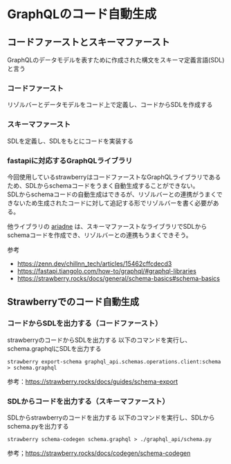 # GraphQLのコード自動生成
## コードファーストとスキーマファースト  
GraphQLのデータモデルを表すために作成された構文をスキーマ定義言語(SDL)と言う

### コードファースト
リゾルバーとデータモデルをコード上で定義し、コードからSDLを作成する

### スキーマファースト
SDLを定義し、SDLをもとにコードを実装する

### fastapiに対応するGraphQLライブラリ
今回使用しているstrawberryはコードファーストなGraphQLライブラリであるため、SDLからschemaコードをうまく自動生成することができない。  
SDLからschemaコードの自動生成はできるが、リゾルバーとの連携がうまくできないため生成されたコードに対して追記する形でリゾルバーを書く必要がある。

他ライブラリの [ariadne](https://ariadnegraphql.org/) は、スキーマファーストなライブラリでSDLからschemaコードを作成でき、リゾルバーとの連携もうまくできそう。

参考
- https://zenn.dev/chillnn_tech/articles/15462cffcdecd3
- https://fastapi.tiangolo.com/how-to/graphql/#graphql-libraries
- https://strawberry.rocks/docs/general/schema-basics#schema-basics


## Strawberryでのコード自動生成
### コードからSDLを出力する（コードファースト）
strawberryのコードからSDLを出力する
以下のコマンドを実行し、schema.graphqlにSDLを出力する
```shell
strawberry export-schema graphql_api.schemas.operations.client:schema > schema.graphql
```
参考：https://strawberry.rocks/docs/guides/schema-export

### SDLからコードを出力する（スキーマファースト）
SDLからstrawberryのコードを出力する
以下のコマンドを実行し、SDLからschema.pyを出力する
```shell
strawberry schema-codegen schema.graphql > ./graphql_api/schema.py  
```
参考；https://strawberry.rocks/docs/codegen/schema-codegen
